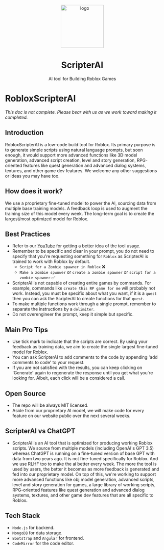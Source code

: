 <p align="center">
  <picture>
    <source media="(prefers-color-scheme: dark)" srcset="https://github.com/asaxena0824/RobloxScripterAI/blob/main/RSA_5.png?raw=true" height="140">
    <img alt="logo" src="https://github.com/asaxena0824/RobloxScripterAI/blob/main/RSA_5.png?raw=true" height="140">
  </picture>
  <h1 align="center">ScripterAI</h1>
  <p align="center">AI tool for Building Roblox Games</p>
</p>

# RobloxScripterAI

<i> This doc is not complete. Please bear with us as we work toward making it completed. </i>

## Introduction

RobloxScripterAI is a low-code build tool for Roblox. Its primary purpose is to generate simple scripts using natural language prompts, but soon enough, it would support more advanced functions like 3D model generation, advanced script creation, level and story generation, RPG-oriented features like quest generation and advanced dialog systems, textures, and other game dev features. We welcome any other suggestions or ideas you may have too. 

## How does it work?

We use a proprietary fine-tuned model to power the AI, sourcing data from multiple base training models. A feedback loop is used to augment the training size of this model every week. The long-term goal is to create the largest/most optimized model for Roblox. 

## Best Practices

* Refer to our [YouTube](https://www.youtube.com/@robloxscripterai4564) for getting a better idea of the tool usage. 
* Remember to be specific and clear in your prompt, you do not need to specify that you're requesting something for ```Roblox``` as ScripterAI is trained to work with Roblox by default.
  * ```Script for a Zombie spawner in Roblox``` ❌
  * ```Make a zombie spwnwer``` or ```create a zombie spawner``` or ```script for a zombie spawner``` :white_check_mark:
* ScripterAI is not capable of creating entire games by commands. For example, commands like ```create this RP game for me``` will probably not work. Instead, you must be specific about what you want, if it is a ```quest``` then you can ask the ScripterAI to create functions for that ```quest```.
* To make multiple functions work through a single prompt, remember to separate the instructions by a `delimiter`.
* Do not overengineer the prompt, keep it simple but specific. 

## Main Pro Tips

* Use tick mark to indicate that the scripts are correct. By using your feedback as training data, we aim to create the single largest fine-tuned model for Roblox.
* You can ask ScripterAI to add comments to the code by appending 'add comments to code' to your request.
* If you are not satisfied with the results, you can keep clicking on 'Generate' again to regenerate the response until you get what you're looking for. Albeit, each click will be a considered a call.

## Open Source
* The repo will be always MIT licensed. 
* Aside from our proprietary AI model, we will make code for every feature on our website public over the next several weeks. 

## ScripterAI vs ChatGPT

* ScripterAI is an AI tool that is optimized for producing working Roblox scripts. We source from multiple models (including OpenAI's GPT 3.5) whereas ChatGPT is running on a fine-tuned version of base GPT with data from two years ago. It is not fine-tuned specifically for Roblox. And we use RLHF too to make the ai better every week. The more the tool is used by users, the better it becomes as more feedback is generated and fed into our proprietary model. On top of this, we're working to support more advanced functions like obj model generation, advanced scripts, level and story generation for games, a large library of working scripts, RPG-oriented features like quest generation and advanced dialog systems, textures, and other game dev features that are all specific to Roblox. 

## Tech Stack 

* `Node.js` for backend.
* `MongoDB` for data storage.
* `Bootstrap` and `Angular` for frontend.
* `CodeMirror` for the code editor. 



